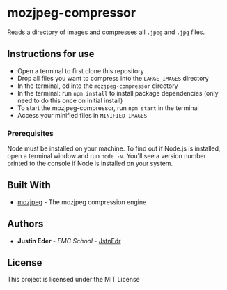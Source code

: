 # mozjpeg-compressor

Reads a directory of images and compresses all `.jpeg` and `.jpg` files.

## Instructions for use

* Open a terminal to first clone this repository
* Drop all files you want to compress into the `LARGE_IMAGES` directory
* In the terminal, cd into the `mozjpeg-compressor` directory
* In the terminal: run `npm install` to install package dependencies (only need to do this once on initial install)
* To start the mozjpeg-compressor, run `npm start` in the terminal
* Access your minified files in `MINIFIED_IMAGES` 

### Prerequisites

Node must be installed on your machine. To find out if Node.js is installed, open a terminal window and run `node -v`. You'll see a version number printed to the console if Node is installed on your system.

## Built With

* [mozjpeg](https://www.npmjs.com/package/mozjpeg) - The mozjpeg compression engine

## Authors

* **Justin Eder** - *EMC School* - [JstnEdr](https://github.com/JstnEdr)

## License

This project is licensed under the MIT License
